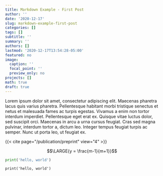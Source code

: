 ```yaml
---
title: Markdown Example - First Post
author: ''
date: '2020-12-17'
slug: markdown-example-first-post
categories: []
tags: []
subtitle: ''
summary: ''
authors: []
lastmod: '2020-12-17T13:54:28-05:00'
featured: no
image:
  caption: ''
  focal_point: ''
  preview_only: no
projects: []
math: true
draft: true
---
```


Lorem ipsum dolor sit amet, consectetur adipiscing elit. Maecenas pharetra lacus quis varius pharetra. Pellentesque habitant morbi tristique senectus et netus et malesuada fames ac turpis egestas. Vivamus a enim non tortor interdum imperdiet. Pellentesque eget erat ex. Quisque vitae luctus dolor, sed suscipit orci. Maecenas in arcu a urna cursus feugiat. Cras sed magna pulvinar, interdum tortor a, dictum leo. Integer tempus feugiat turpis ac semper. Nunc ut porta leo, ut feugiat ex.

{{< cite page="/publication/preprint" view="4" >}}

$$\LARGE{y = \frac{m-1}{m+1}}$$

```python
print('hello, world')
```

```{python}
print('hello, world')
```

